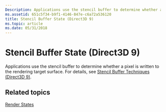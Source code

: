 ```yaml
---
Description: Applications use the stencil buffer to determine whether a pixel is written to the rendering target surface. For details, see Stencil Buffer Techniques (Direct3D 9).
ms.assetid: 651c5f34-b9f1-4146-847e-c6a72a536120
title: Stencil Buffer State (Direct3D 9)
ms.topic: article
ms.date: 05/31/2018
---
```


# Stencil Buffer State (Direct3D 9)

Applications use the stencil buffer to determine whether a pixel is written to the rendering target surface. For details, see [Stencil Buffer Techniques (Direct3D 9)](stencil-buffer-techniques.md).

## Related topics

<dl> <dt>

[Render States](render-states.md)
</dt> </dl>

 

 



